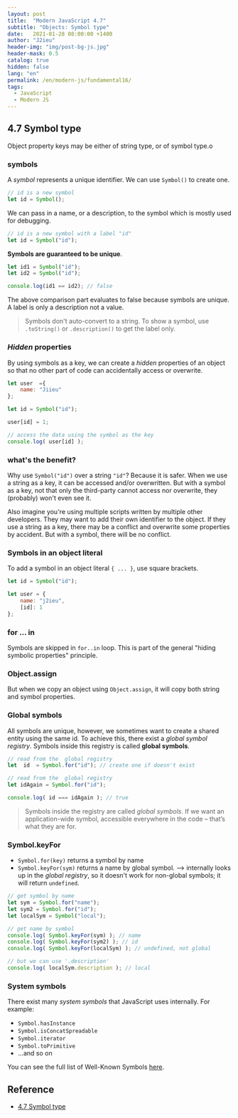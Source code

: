 ```yaml
---
layout: post
title:  "Modern JavaScript 4.7"
subtitle: "Objects: Symbol type"
date:   2021-01-28 08:00:00 +1400
author: "J2ieu"
header-img: "img/post-bg-js.jpg"
header-mask: 0.5
catalog: true
hidden: false
lang: "en"
permalink: /en/modern-js/fundamental16/
tags:
  - JavaScript
  - Modern JS 
---
```


## 4.7 Symbol type
Object property keys may be either of string type, or of symbol type.o

### symbols
A *symbol* represents a unique identifier. We can use `Symbol()` to create one.

```js
// id is a new symbol
let id = Symbol();
```

We can pass in a name, or a description, to the symbol which is mostly used for debugging.
```js
// id is a new symbol with a label "id"
let id = Symbol("id");
```

**Symbols are guaranteed to be unique**.
```js
let id1 = Symbol("id");
let id2 = Symbol("id");

console.log(id1 == id2); // false
```

The above comparison part evaluates to false because symbols are unique. A label is only a description not a value.

> Symbols don't auto-convert to a string. To show a symbol, use `.toString()` or `.description()` to get the label only.

### *Hidden* properties
By using symbols as a key, we can create a *hidden* properties of an object so that no other part of code can accidentally access or overwrite.

```js
let user  ={
    name: "Jiieu"
};

let id = Symbol("id");

user[id] = 1;

// access the data using the symbol as the key
console.log( user[id] ); 
```

### what's the benefit?
Why use `Symbol("id")` over a string `"id"`? Because it is safer. 
When we use a string as a key, it can be accessed and/or overwritten. But with a symbol as a key, not that only the third-party cannot access nor overwrite, they (probably) won't even see it.

Also imagine you're using multiple scripts written by multiple other developers. They may want to add their own identifier to the object. If they use a string as a key, there may be a conflict and overwrite some properties by accident. But with a symbol, there will be no conflict.

### Symbols in an object literal
To add a symbol in an object literal `{ ... }`, use square brackets.

```js
let id = Symbol("id");

let user = {
    name: "j2ieu",
    [id]: 1
};
```

### for ... in
Symbols are skipped in `for..in` loop. This is part of the general "hiding symbolic properties" principle.

### Object.assign
But when we copy an object using `Object.assign`, it will copy both string and symbol properties.

### Global symbols
All symbols are unique, however, we sometimes  want to create a shared entity using the same id. To achieve this, there exist a *global symbol registry*. Symbols inside this registry is called **global symbols**.

```js
// read from the  global registry
let  id  = Symbol.for("id"); // create one if doesn't exist

// read from the  global registry
let idAgain = Symbol.for("id");

console.log( id === idAgain ); // true
```

> Symbols inside the registry are called _global symbols_. If we want an application-wide symbol, accessible everywhere in the code – that’s what they are for.

### Symbol.keyFor
- `Symbol.for(key)` returns a symbol by name
- `Symbol.keyFor(sym)` returns a name by global symbol.
	--> internally looks up in the *global registry*, so it doesn't work for non-global symbols; it will return `undefined`.

```js
// get symbol by name
let sym = Symbol.for("name");
let sym2 = Symbol.for("id");
let localSym = Symbol("local");

// get name by symbol
console.log( Symbol.keyFor(sym) ); // name
console.log( Symbol.keyFor(sym2) ); // id
console.log( Symbol.keyFor(localSym) ); // undefined, not global

// but we can use '.description'
console.log( localSym.description ); // local
```

### System symbols
There exist many *system symbols* that JavaScript uses internally.
For example:
- `Symbol.hasInstance`
- `Symbol.isConcatSpreadable`
- `Symbol.iterator`
- `Symbol.toPrimitive`
- ...and so on

You can see the full list of Well-Known Symbols [here](https://tc39.es/ecma262/#sec-well-known-symbols).

## Reference
- [4.7 Symbol type](https://javascript.info/symbol)